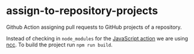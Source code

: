 # assign-to-repository-projects
Github Action assigning pull requests to GitHub projects of a repository.

Instead of checking in `node_modules` for the [JavaScript action](https://docs.github.com/en/actions/creating-actions/creating-a-javascript-action)
we are using [ncc](https://github.com/vercel/ncc). To build the project run `npm run build`.
